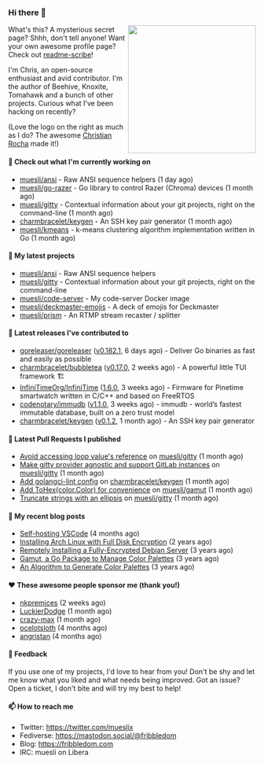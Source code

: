 ### Hi there 👋

<img align="right" src="https://raw.githubusercontent.com/muesli/muesli/master/assets/termenv.png" width="260">

What's this? A mysterious secret page? Shhh, don't tell anyone!
Want your own awesome profile page? Check out [readme-scribe](https://github.com/muesli/readme-scribe)!

I'm Chris, an open-source enthusiast and avid contributor. I'm the author of Beehive, Knoxite, Tomahawk and a bunch
of other projects. Curious what I've been hacking on recently?

(Love the logo on the right as much as I do? The awesome [Christian Rocha](https://github.com/meowgorithm/) made it!)

#### 👷 Check out what I'm currently working on

- [muesli/ansi](https://github.com/muesli/ansi) - Raw ANSI sequence helpers (1 day ago)
- [muesli/go-razer](https://github.com/muesli/go-razer) - Go library to control Razer (Chroma) devices (1 month ago)
- [muesli/gitty](https://github.com/muesli/gitty) - Contextual information about your git projects, right on the command-line (1 month ago)
- [charmbracelet/keygen](https://github.com/charmbracelet/keygen) - An SSH key pair generator (1 month ago)
- [muesli/kmeans](https://github.com/muesli/kmeans) - k-means clustering algorithm implementation written in Go (1 month ago)

#### 🌱 My latest projects

- [muesli/ansi](https://github.com/muesli/ansi) - Raw ANSI sequence helpers
- [muesli/gitty](https://github.com/muesli/gitty) - Contextual information about your git projects, right on the command-line
- [muesli/code-server](https://github.com/muesli/code-server) - My code-server Docker image
- [muesli/deckmaster-emojis](https://github.com/muesli/deckmaster-emojis) - A deck of emojis for Deckmaster
- [muesli/prism](https://github.com/muesli/prism) - An RTMP stream recaster / splitter

#### 🔭 Latest releases I've contributed to

- [goreleaser/goreleaser](https://github.com/goreleaser/goreleaser) ([v0.182.1](https://github.com/goreleaser/goreleaser/releases/tag/v0.182.1), 6 days ago) - Deliver Go binaries as fast and easily as possible
- [charmbracelet/bubbletea](https://github.com/charmbracelet/bubbletea) ([v0.17.0](https://github.com/charmbracelet/bubbletea/releases/tag/v0.17.0), 2 weeks ago) - A powerful little TUI framework 🏗
- [InfiniTimeOrg/InfiniTime](https://github.com/InfiniTimeOrg/InfiniTime) ([1.6.0](https://github.com/InfiniTimeOrg/InfiniTime/releases/tag/1.6.0), 3 weeks ago) - Firmware for Pinetime smartwatch written in C/C&#43;&#43; and based on FreeRTOS
- [codenotary/immudb](https://github.com/codenotary/immudb) ([v1.1.0](https://github.com/codenotary/immudb/releases/tag/v1.1.0), 3 weeks ago) - immudb - world’s fastest immutable database, built on a zero trust model
- [charmbracelet/keygen](https://github.com/charmbracelet/keygen) ([v0.1.2](https://github.com/charmbracelet/keygen/releases/tag/v0.1.2), 1 month ago) - An SSH key pair generator

#### 🔨 Latest Pull Requests I published

- [Avoid accessing loop value&#39;s reference](https://github.com/muesli/gitty/pull/18) on [muesli/gitty](https://github.com/muesli/gitty) (1 month ago)
- [Make gitty provider agnostic and support GitLab instances](https://github.com/muesli/gitty/pull/17) on [muesli/gitty](https://github.com/muesli/gitty) (1 month ago)
- [Add golangci-lint config](https://github.com/charmbracelet/keygen/pull/2) on [charmbracelet/keygen](https://github.com/charmbracelet/keygen) (1 month ago)
- [Add ToHex(color.Color) for convenience](https://github.com/muesli/gamut/pull/16) on [muesli/gamut](https://github.com/muesli/gamut) (1 month ago)
- [Truncate strings with an ellipsis](https://github.com/muesli/gitty/pull/11) on [muesli/gitty](https://github.com/muesli/gitty) (1 month ago)

#### 📜 My recent blog posts

- [Self-hosting VSCode](https://fribbledom.com/posts/selfhosting-vscode/) (4 months ago)
- [Installing Arch Linux with Full Disk Encryption](https://fribbledom.com/posts/encrypted-arch-install/) (2 years ago)
- [Remotely Installing a Fully-Encrypted Debian Server](https://fribbledom.com/posts/encrypted-remote-debian-install/) (3 years ago)
- [Gamut, a Go Package to Manage Color Palettes](https://fribbledom.com/posts/gamut-package-to-handle-color-palettes/) (3 years ago)
- [An Algorithm to Generate Color Palettes](https://fribbledom.com/posts/an-algorithm-to-generate-color-palettes/) (3 years ago)

#### ❤️ These awesome people sponsor me (thank you!)

- [nkpremices](https://github.com/nkpremices) (2 weeks ago)
- [LuckierDodge](https://github.com/LuckierDodge) (1 month ago)
- [crazy-max](https://github.com/crazy-max) (1 month ago)
- [ocelotsloth](https://github.com/ocelotsloth) (4 months ago)
- [angristan](https://github.com/angristan) (4 months ago)

#### 💬 Feedback

If you use one of my projects, I'd love to hear from you! Don't be shy and let me know what you liked
and what needs being improved. Got an issue? Open a ticket, I don't bite and will try my best to help!

#### 📫 How to reach me

- Twitter: https://twitter.com/mueslix
- Fediverse: https://mastodon.social/@fribbledom
- Blog: https://fribbledom.com
- IRC: muesli on Libera
